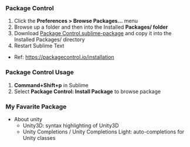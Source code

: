 ### Package Control
1. Click the **Preferences > Browse Packages…** menu
2. Browse up a folder and then into the Installed **Packages/ folder**
3. Download [Package Control.sublime-package](https://packagecontrol.io/Package%20Control.sublime-package) and copy it into the Installed Packages/ directory
4. Restart Sublime Text

- Ref: <https://packagecontrol.io/installation>

### Package Control Usage
1. **Command+Shift+p** in Sublime
2. Select **Package Control: Install Package** to browse package

### My Favarite Package
- About unity
  - Unity3D: syntax highlighting of Unity3D
  - Unity Completions / Unity Completions Light: auto-completions for Unity classes 
